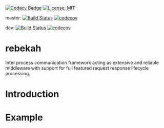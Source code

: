 [![Codacy Badge](https://api.codacy.com/project/badge/Grade/7333ea32ec6445a28004309a19f4c93a)](https://www.codacy.com/app/info_101/rebekah?utm_source=github.com&amp;utm_medium=referral&amp;utm_content=FelixKlauke/rebekah&amp;utm_campaign=Badge_Grade)
[![License: MIT](https://img.shields.io/badge/License-MIT-yellow.svg)](https://opensource.org/licenses/MIT)

master: [![Build Status](https://travis-ci.org/FelixKlauke/rebekah.svg?branch=master)](https://travis-ci.org/FelixKlauke/rebekah)
[![codecov](https://codecov.io/gh/FelixKlauke/rebekah/branch/master/graph/badge.svg)](https://codecov.io/gh/FelixKlauke/rebekah)

dev: [![Build Status](https://travis-ci.org/FelixKlauke/rebekah.svg?branch=dev)](https://travis-ci.org/FelixKlauke/rebekah)
[![codecov](https://codecov.io/gh/FelixKlauke/rebekah/branch/dev/graph/badge.svg)](https://codecov.io/gh/FelixKlauke/rebekah)

# rebekah
Inter process communication framework acting as extensive and reliable middleware with support for full featured request response lifecycle processing.

# Introduction

# Example
